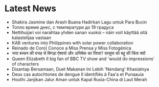 # Latest News
-  Shakira Jasmine dan Arash Buana Hadirkan Lagu untuk Para Bucin
-  Топло време днес, с температури до 19 градуса
-  Nettihuijari voi narahtaa yhden sanan vuoksi – näin voit käyttää sitä kalastelijaa vastaan
-  KAB ventures into Philippines with solar power collaboration
-  Reinado de Coro| Conoce a Miss Prensa y Miss Fotogénica
-  जया बच्चन की वजह से बिगड़ा ऐश्वर्या और अभिषेक का रिश्ता? सासुमा को बहू की चिंता क्यों
-  Queen Elizabeth II big fan of BBC TV show and 'would do impressions' of characters
-  Disantap Bersamaan, Duet Makanan Ini Lebih 'Nendang' Khasiatnya
-  Deux cas autochtones de dengue II identifiés à Faa'a et Punaauia
-  Houthi Janjikan Jalur Aman untuk Kapal Rusia-China di Laut Merah

